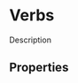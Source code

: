 # Verbs
<!-- +elementInfo -->
<!-- !verb -->
Description
<!-- !verb -->

## Properties
<!-- +propertySummary -->